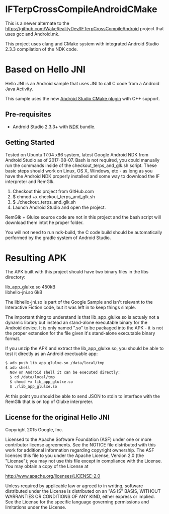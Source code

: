 IFTerpCrossCompileAndroidCMake
===============================
This is a newer alternate to the https://github.com/WakeRealityDev/IFTerpCrossCompileAndroid project that uses gcc and Android.mk.

This project uses clang and CMake system with integrated Android Studio 2.3.3 compilation of the NDK code.

Based on Hello JNI
======================
Hello JNI is an Android sample that uses JNI to call C code from a Android Java Activity.

This sample uses the new [Android Studio CMake plugin](http://tools.android.com/tech-docs/external-c-builds) with C++ support.

Pre-requisites
--------------
- Android Studio 2.3.3+ with [NDK](https://developer.android.com/ndk/) bundle.

Getting Started
---------------
Tested on Ubuntu 17.04 x86 system, latest Google Android NDK from Android Studio as of 2017-08-07. Bash is not required, you could manually run the commands inside of the checkout_terps_and_glk.sh script. These basic steps should work on Linux, OS X, Windows, etc - as long as you have the Android NDK properly installed and some way to download the IF interpreter and RemGlk.

1. Checkout this project from GitHub.com
1. $ chmod +x checkout_terps_and_glk.sh
1. $ ./checkout_terps_and_glk.sh
1. Launch Android Studio and open the project.

RemGlk + Glulxe source code are not in this project and the bash script will download them intot he proper folder.

You will not need to run ndk-build, the C code build should be automatically performed by the gradle system of Android Studio.

Resulting APK
===============
The APK built with this project should have two binary files in the libs directory:

lib_app_glulxe.so 450kB  
libhello-jni.so  6kB

The libhello-jni.so is part of the Google Sample and isn't relevant to the Interactive Fiction code, but it was left in to keep things simple.

The important thing to understand is that lib_app_glulxe.so is actualy not a dynamic library but instead an stand-alone executable binary for the Android device.  It is only named ".so" to be packaged into the APK - it is not the proper extension for the file given it's stand-alone executable binary format.

If you unzip the APK and extract the lib_app_glulxe.so, you should be able to test it directly as an Android exectuable app:

```bash
$ adb push lib_app_glulxe.so /data/local/tmp
$ adb shell
  Now on Android shell it can be executed directly:
  $ cd /data/local/tmp
  $ chmod +x lib_app_glulxe.so
  $ ./lib_app_glulxe.so
```
At this point you should be able to send JSON to stdin to interface with the RemGlk that is on top of Glulxe interpreter.


License for the original Hello JNI
------------------------------------
Copyright 2015 Google, Inc.

Licensed to the Apache Software Foundation (ASF) under one or more contributor
license agreements.  See the NOTICE file distributed with this work for
additional information regarding copyright ownership.  The ASF licenses this
file to you under the Apache License, Version 2.0 (the "License"); you may not
use this file except in compliance with the License.  You may obtain a copy of
the License at

  http://www.apache.org/licenses/LICENSE-2.0

Unless required by applicable law or agreed to in writing, software
distributed under the License is distributed on an "AS IS" BASIS, WITHOUT
WARRANTIES OR CONDITIONS OF ANY KIND, either express or implied.  See the
License for the specific language governing permissions and limitations under
the License.
